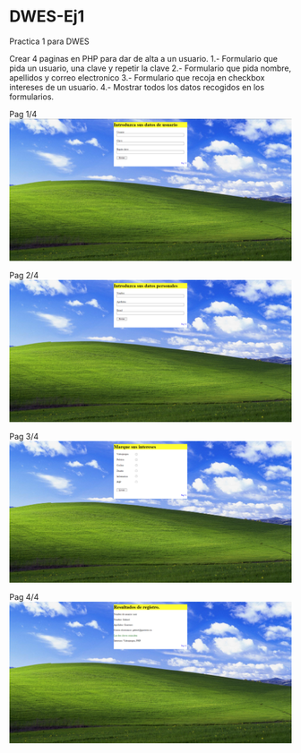 # DWES-Ej1
Practica 1 para DWES

Crear 4 paginas en PHP para dar de alta a un usuario.
1.- Formulario que pida un usuario, una clave y repetir la clave
2.- Formulario que pida nombre, apellidos y correo electronico
3.- Formulario que recoja en checkbox intereses de un usuario.
4.- Mostrar todos los datos recogidos en los formularios.

Pag 1/4
![Alt text](images/indexScreenshot.PNG?raw=true "Screenshot 1")

Pag 2/4
![Alt text](images/pag2Screenshot.PNG?raw=true "Screenshot 2")

Pag 3/4
![Alt text](images/pag3Screenshot.PNG?raw=true "Screenshot 3")

Pag 4/4
![Alt text](images/pag4Screenshot.PNG?raw=true "Screenshot 4")
